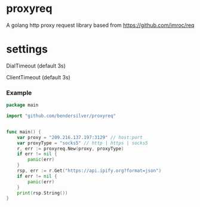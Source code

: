 # proxyreq

A golang http proxy request library based from https://github.com/imroc/req

# settings

DialTimeout (default 3s)

ClientTimeout (default 3s)

### Example

```go
package main

import "github.com/bendersilver/proxyreq"


func main() {
    var proxy = "209.216.137.197:3129" // host:port
    var proxyType = "socks5" // http | https | socks5
    r, err := proxyreq.New(proxy, proxyType)
    if err != nil {
        panic(err)
    }
    rsp, err := r.Get("https://api.ipify.org?format=json")
    if err != nil {
        panic(err)
    }
	print(rsp.String())
}


```